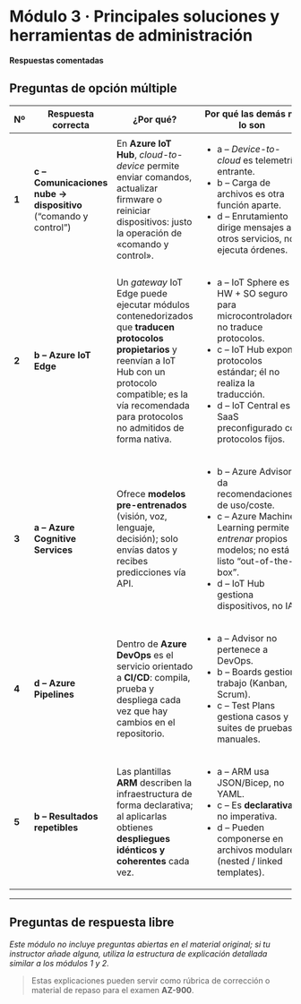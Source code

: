 # Módulo 3 · Principales soluciones y herramientas de administración  
**Respuestas comentadas**

## Preguntas de opción múltiple

| Nº | Respuesta correcta | ¿Por qué? | Por qué las demás no lo son |
|----|--------------------|-----------|-----------------------------|
| **1** | **c – Comunicaciones nube → dispositivo** (“comando y control”) | En **Azure IoT Hub**, *cloud-to-device* permite enviar comandos, actualizar firmware o reiniciar dispositivos: justo la operación de «comando y control». | <ul><li>a – *Device-to-cloud* es telemetría entrante.</li><li>b – Carga de archivos es otra función aparte.</li><li>d – Enrutamiento dirige mensajes a otros servicios, no ejecuta órdenes.</li></ul> |
| **2** | **b – Azure IoT Edge** | Un *gateway* IoT Edge puede ejecutar módulos contenedorizados que **traducen protocolos propietarios** y reenvían a IoT Hub con un protocolo compatible; es la vía recomendada para protocolos no admitidos de forma nativa. | <ul><li>a – IoT Sphere es HW + SO seguro para microcontroladores, no traduce protocolos.</li><li>c – IoT Hub expone protocolos estándar; él no realiza la traducción.</li><li>d – IoT Central es SaaS preconfigurado con protocolos fijos.</li></ul> |
| **3** | **a – Azure Cognitive Services** | Ofrece **modelos pre-entrenados** (visión, voz, lenguaje, decisión); solo envías datos y recibes predicciones vía API. | <ul><li>b – Azure Advisor da recomendaciones de uso/coste.</li><li>c – Azure Machine Learning permite *entrenar* propios modelos; no está listo “out-of-the-box”.</li><li>d – IoT Hub gestiona dispositivos, no IA.</li></ul> |
| **4** | **d – Azure Pipelines** | Dentro de **Azure DevOps** es el servicio orientado a **CI/CD**: compila, prueba y despliega cada vez que hay cambios en el repositorio. | <ul><li>a – Advisor no pertenece a DevOps.</li><li>b – Boards gestiona trabajo (Kanban, Scrum).</li><li>c – Test Plans gestiona casos y suites de pruebas manuales.</li></ul> |
| **5** | **b – Resultados repetibles** | Las plantillas **ARM** describen la infraestructura de forma declarativa; al aplicarlas obtienes **despliegues idénticos y coherentes** cada vez. | <ul><li>a – ARM usa JSON/Bicep, no YAML.</li><li>c – Es **declarativa**, no imperativa.</li><li>d – Pueden componerse en archivos modulares (nested / linked templates).</li></ul> |

---

## Preguntas de respuesta libre  
*Este módulo no incluye preguntas abiertas en el material original; si tu instructor añade alguna, utiliza la estructura de explicación detallada similar a los módulos 1 y 2.*

> Estas explicaciones pueden servir como rúbrica de corrección o material de repaso para el examen **AZ-900**.
